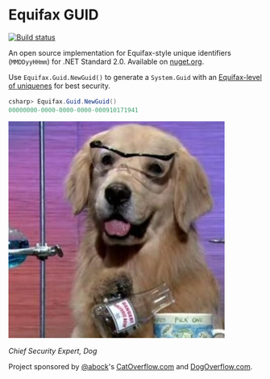# Equifax GUID

[![Build status](https://ci.appveyor.com/api/projects/status/9s5bbjr35hanmws6?svg=true)](https://ci.appveyor.com/project/abock/equifaxguid)

An open source implementation for Equifax-style unique identifiers
(`MMDDyyHHmm`) for .NET Standard 2.0. Available on
[nuget.org](https://www.nuget.org/packages/EquifaxGuid/).

Use `Equifax.Guid.NewGuid()` to generate a `System.Guid` with an
[Equifax-level of uniquenes](https://nakedsecurity.sophos.com/2017/09/10/equifax-woeful-pins-put-frozen-credit-files-at-risk/)
for best security.

```csharp
csharp> Equifax.Guid.NewGuid()
00000000-0000-0000-0000-000910171941
``` 

![Chief Security Expert](dog.jpg)

_Chief Security Expert, Dog_

Project sponsored by [@abock](https://twitter.com/abock)'s
[CatOverflow.com](http://catoverflow.com) and
[DogOverflow.com](http://dogoverflow.com).